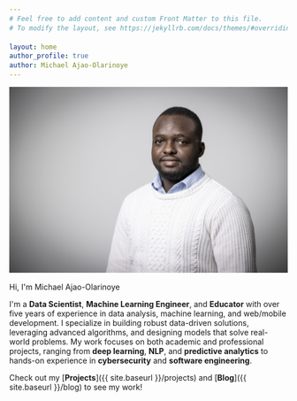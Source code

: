 ```yaml
---
# Feel free to add content and custom Front Matter to this file.
# To modify the layout, see https://jekyllrb.com/docs/themes/#overriding-theme-defaults

layout: home
author_profile: true
author: Michael Ajao-Olarinoye
---
```


![Michael Ajao-Olarinoye](/assets/images/COV-CCSMM-7453.jpg)

Hi, I'm Michael Ajao-Olarinoye

I'm a **Data Scientist**, **Machine Learning Engineer**, and **Educator** with over five years of experience in data analysis, machine learning, and web/mobile development. I specialize in building robust data-driven solutions, leveraging advanced algorithms, and designing models that solve real-world problems. My work focuses on both academic and professional projects, ranging from **deep learning**, **NLP**, and **predictive analytics** to hands-on experience in **cybersecurity** and **software engineering**.

Check out my [**Projects**]({{ site.baseurl }}/projects) and [**Blog**]({{ site.baseurl }}/blog) to see my work!